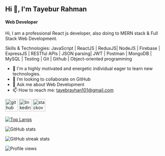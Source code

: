  
##                                                                    Hi  👋, I'm Tayebur Rahman
####                                                                         Web Developer
<!-- ![Web Developer]( ) -->

Hi, I am a professional React js developer, also doing to MERN stack & Full Stack Web Development.

Skills & Technologies:
JavaScript | ReactJS | ReduxJS| NodeJS | Firebase | ExpressJS | RESTful APIs | JSON parsing| JWT | Postman | MongoDB | MySQL | Testing | Git | Github | Object-oriented programming

- 🌱 I'm a highly motivated and energetic individual eager to learn new technologies.
- 👯 I’m looking to collaborate on GitHub 
- 💬 Ask me about Web Development 
- 📫 How to reach me: tayebrayhan101@gmail.com 


[<img src='https://cdn.jsdelivr.net/npm/simple-icons@3.0.1/icons/github.svg' alt='github' height='40'>](https://github.com/TayeburRahman)  [<img src='https://cdn.jsdelivr.net/npm/simple-icons@3.0.1/icons/linkedin.svg' alt='linkedin' height='40'>](https://www.linkedin.com/in/md-tayebur-rahman-rayhan-95025b1b8//)  [<img src='https://cdn.jsdelivr.net/npm/simple-icons@3.0.1/icons/stackoverflow.svg' alt='stackoverflow' height='40'>](https://stackoverflow.com/users/17533112/tayebrayhan)  

[![Top Langs](https://github-readme-stats.vercel.app/api/top-langs/?username=TayeburRahman)](https://github.com/anuraghazra/github-readme-stats)

![GitHub stats](https://github-readme-stats.vercel.app/api?username=TayeburRahman&show_icons=true)  

![GitHub streak stats](https://github-readme-streak-stats.herokuapp.com/?user=TayeburRahman)  

![Profile views](https://gpvc.arturio.dev/TayeburRahman)  

